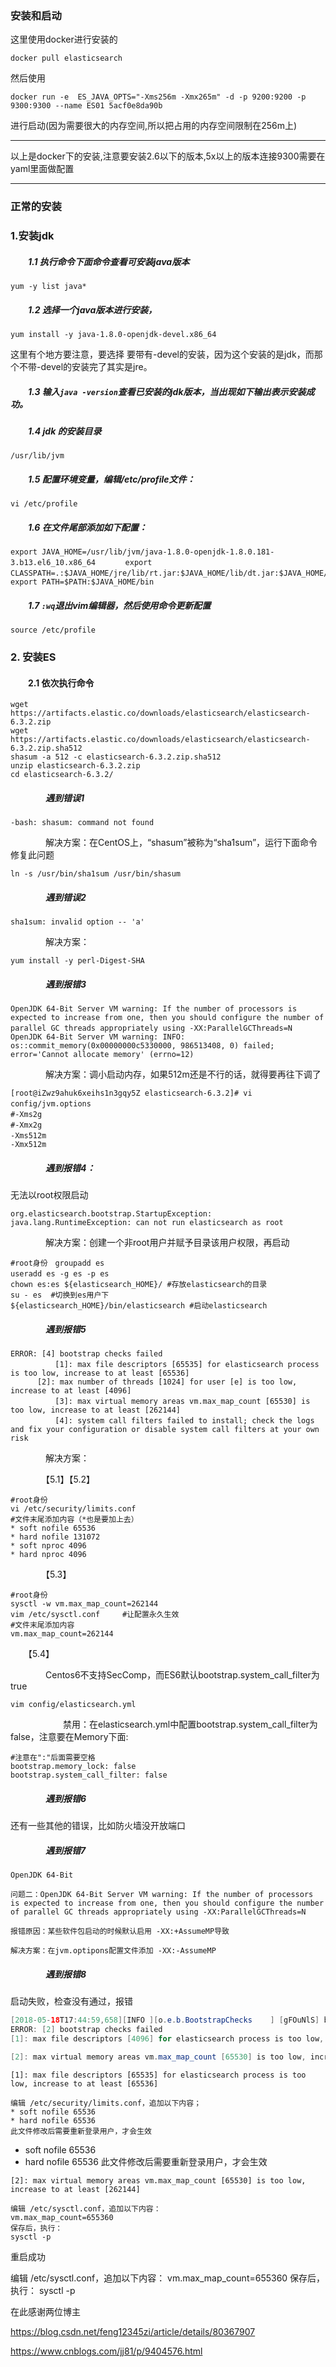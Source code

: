 ### 安装和启动

这里使用docker进行安装的

`docker pull elasticsearch`

然后使用

`docker run -e  ES_JAVA_OPTS="-Xms256m -Xmx265m" -d -p 9200:9200 -p 9300:9300 --name ES01 5acf0e8da90b`

进行启动(因为需要很大的内存空间,所以把占用的内存空间限制在256m上)

---

以上是docker下的安装,注意要安装2.6以下的版本,5x以上的版本连接9300需要在yaml里面做配置

---

### 正常的安装

### 1.安装jdk

##### 　　1.1 执行命令下面命令查看可安装java版本

```shell
yum -y list java*
```

##### 　　1.2 选择一个java版本进行安装， 

```shell
yum install -y java-1.8.0-openjdk-devel.x86_64
```

这里有个地方要注意，要选择 要带有-devel的安装，因为这个安装的是jdk，而那个不带-devel的安装完了其实是jre。

##### 　　1.3 输入`java -version`查看已安装的jdk版本，当出现如下输出表示安装成功。 

##### 　　1.4 jdk 的安装目录

```shell
/usr/lib/jvm 
```

##### 　　1.5 配置环境变量，编辑/etc/profile文件：

```shell
vi /etc/profile
```

##### 　　1.6 在文件尾部添加如下配置： 

```shell
export JAVA_HOME=/usr/lib/jvm/java-1.8.0-openjdk-1.8.0.181-3.b13.el6_10.x86_64　　　　export CLASSPATH=.:$JAVA_HOME/jre/lib/rt.jar:$JAVA_HOME/lib/dt.jar:$JAVA_HOME/lib/tools.jar 　　　　export PATH=$PATH:$JAVA_HOME/bin
```

##### 　　1.7 `:wq`退出vim编辑器，然后使用命令更新配置 

```shell
source /etc/profile
```

 

### 2. 安装ES

#### 　　2.1 依次执行命令

```shell
wget https://artifacts.elastic.co/downloads/elasticsearch/elasticsearch-6.3.2.zip
wget https://artifacts.elastic.co/downloads/elasticsearch/elasticsearch-6.3.2.zip.sha512
shasum -a 512 -c elasticsearch-6.3.2.zip.sha512 
unzip elasticsearch-6.3.2.zip
cd elasticsearch-6.3.2/ 
```

##### 　　　　遇到错误1

```shell
-bash: shasum: command not found
```

　　　　解决方案：在CentOS上，“shasum”被称为“sha1sum”，运行下面命令修复此问题 

```shell
ln -s /usr/bin/sha1sum /usr/bin/shasum
```

##### 　　　　遇到错误2

```shell
sha1sum: invalid option -- 'a'
```

　　　　解决方案：

```shell
yum install -y perl-Digest-SHA
```

##### 　　　　遇到报错3

```shell
OpenJDK 64-Bit Server VM warning: If the number of processors is expected to increase from one, then you should configure the number of parallel GC threads appropriately using -XX:ParallelGCThreads=N　　　　　　OpenJDK 64-Bit Server VM warning: INFO: os::commit_memory(0x00000000c5330000, 986513408, 0) failed; error='Cannot allocate memory' (errno=12)
```

　　　　解决方案：调小启动内存，如果512m还是不行的话，就得要再往下调了

```shell
[root@iZwz9ahuk6xeihs1n3gqy5Z elasticsearch-6.3.2]# vi config/jvm.options　　　　　　　　
#-Xms2g　　　　　　　　
#-Xmx2g　　　　　　　　
-Xms512m　　　　　　　　
-Xmx512m
```

##### 　　　　遇到报错4：

无法以root权限启动

```shell
org.elasticsearch.bootstrap.StartupException: java.lang.RuntimeException: can not run elasticsearch as root
```

　　　　解决方案：创建一个非root用户并赋予目录该用户权限，再启动 

```shell
#root身份　groupadd es　　　　　　　
useradd es -g es -p es　　　　　　　　
chown es:es ${elasticsearch_HOME}/ #存放elasticsearch的目录　
su - es  #切换到es用户下　　　　　　　　
${elasticsearch_HOME}/bin/elasticsearch #启动elasticsearch
```

##### 　　　　遇到报错5

```shell
ERROR: [4] bootstrap checks failed
　　　　　　[1]: max file descriptors [65535] for elasticsearch process is too low, increase to at least [65536]
      [2]: max number of threads [1024] for user [e] is too low, increase to at least [4096]
　　　　　　[3]: max virtual memory areas vm.max_map_count [65530] is too low, increase to at least [262144]
　　　　　　[4]: system call filters failed to install; check the logs and fix your configuration or disable system call filters at your own risk
```

　　　　解决方案：

　　　　【5.1】【5.2】

```shell
#root身份
vi /etc/security/limits.conf  
#文件末尾添加内容（*也是要加上去）
* soft nofile 65536  
* hard nofile 131072  
* soft nproc 4096  
* hard nproc 4096  
```

　　　　【5.3】

 

```shell
#root身份
sysctl -w vm.max_map_count=262144
vim /etc/sysctl.conf     #让配置永久生效 
#文件末尾添加内容
vm.max_map_count=262144 
```

　　【5.4】

　　　　Centos6不支持SecComp，而ES6默认bootstrap.system_call_filter为true

```shell
vim config/elasticsearch.yml 
```

　　　　　　禁用：在elasticsearch.yml中配置bootstrap.system_call_filter为false，注意要在Memory下面: 　　　　　　

```shell
#注意在":"后面需要空格
bootstrap.memory_lock: false   
bootstrap.system_call_filter: false
```

##### 　　　　遇到报错6

还有一些其他的错误，比如防火墙没开放端口

##### 　　　　遇到报错7

`OpenJDK 64-Bit `

```shell
问题二：OpenJDK 64-Bit Server VM warning: If the number of processors is expected to increase from one, then you should configure the number of parallel GC threads appropriately using -XX:ParallelGCThreads=N

报错原因：某些软件包启动的时候默认启用 -XX:+AssumeMP导致

解决方案：在jvm.optipons配置文件添加 -XX:-AssumeMP
```

##### 　　　　遇到报错8

启动失败，检查没有通过，报错

```java
[2018-05-18T17:44:59,658][INFO ][o.e.b.BootstrapChecks    ] [gFOuNlS] bound or publishing to a non-loopback address, enforcing bootstrap checks
ERROR: [2] bootstrap checks failed
[1]: max file descriptors [4096] for elasticsearch process is too low, increase to at least [65536]

[2]: max virtual memory areas vm.max_map_count [65530] is too low, increase to at least [262144]
```

```shell
[1]: max file descriptors [65535] for elasticsearch process is too low, increase to at least [65536]

编辑 /etc/security/limits.conf，追加以下内容；
* soft nofile 65536
* hard nofile 65536
此文件修改后需要重新登录用户，才会生效
```



* soft nofile 65536
* hard nofile 65536
此文件修改后需要重新登录用户，才会生效

```shell
[2]: max virtual memory areas vm.max_map_count [65530] is too low, increase to at least [262144]

编辑 /etc/sysctl.conf，追加以下内容：
vm.max_map_count=655360
保存后，执行：
sysctl -p
```

重启成功

编辑 /etc/sysctl.conf，追加以下内容：
vm.max_map_count=655360
保存后，执行：
sysctl -p

在此感谢两位博主

https://blog.csdn.net/feng12345zi/article/details/80367907

https://www.cnblogs.com/jj81/p/9404576.html